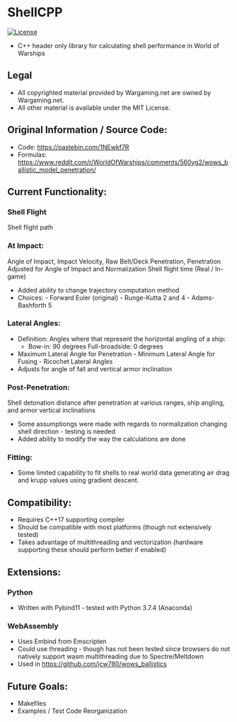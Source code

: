 # ShellCPP
[![License](https://img.shields.io/github/license/jcw780/ShellCPP)](./LICENSE)
- C++ header only library for calculating shell performance in World of Warships
## Legal
- All copyrighted material provided by Wargaming.net are owned by Wargaming.net.
- All other material is available under the MIT License.
## Original Information / Source Code:
- Code: https://pastebin.com/1NEwkf7R
- Formulas: https://www.reddit.com/r/WorldOfWarships/comments/560yg2/wows_ballistic_model_penetration/
## Current Functionality:
### Shell Flight
Shell flight path
### At Impact:
Angle of Impact, Impact Velocity, Raw Belt/Deck Penetration, Penetration Adjusted for Angle of Impact and Normalization
Shell flight time (Real / In-game)
- Added ability to change trajectory computation method 
- Choices: - Forward Euler (original) - Runge-Kutta 2 and 4 - Adams-Bashforth 5
### Lateral Angles: 
- Definition: Angles where that represent the horizontal angling of a ship:
  + Bow-in: 90 degrees Full-broadside: 0 degrees
- Maximum Lateral Angle for Penetration - Minimum Lateral Angle for Fusing - Ricochet Lateral Angles
- Adjusts for angle of fall and vertical armor inclination
### Post-Penetration:
Shell detonation distance after penetration at various ranges, ship angling, and armor vertical inclinations
- Some assumptiongs were made with regards to normalization changing shell direction - testing is needed
- Added ability to modify the way the calculations are done 
### Fitting:
- Some limited capability to fit shells to real world data generating air drag and krupp values using gradient descent. 
## Compatibility:
- Requires C++17 supporting compiler
- Should be compatible with most platforms (though not extensively tested)
- Takes advantage of multithreading and vectorization (hardware supporting these should perform better if enabled)
## Extensions:
### Python 
- Written with Pybind11 - tested with Python 3.7.4 (Anaconda)
### WebAssembly 
- Uses Embind from Emscripten
- Could use threading - though has not been tested since browsers do not natively support wasm multithreading due to Spectre/Meltdown 
- Used in https://github.com/jcw780/wows_ballistics
## Future Goals:
- Makefiles
- Examples / Test Code Reorganization



